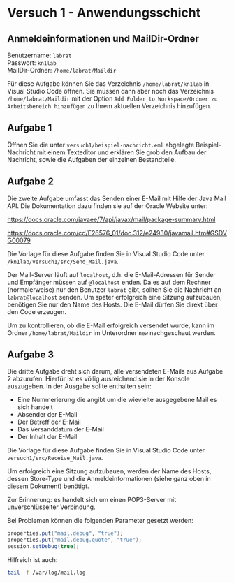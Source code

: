 # Versuch 1 - Anwendungsschicht

## Anmeldeinformationen und MailDir-Ordner

Benutzername: `labrat`<br>
Passwort: `kn1lab`<br>
MailDir-Ordner: `/home/labrat/Maildir`


Für diese Aufgabe können Sie das Verzeichnis `/home/labrat/kn1lab` in Visual Studio Code öffnen. Sie müssen dann aber noch das Verzeichnis `/home/labrat/Maildir` mit  der Option `Add Folder to Workspace/Ordner zu Arbeitsbereich hinzufügen` zu Ihrem aktuellen Verzeichnis hinzufügen.

## Aufgabe 1

Öffnen Sie die unter `versuch1/beispiel-nachricht.eml` abgelegte Beispiel-Nachricht mit einem Texteditor und erklären Sie grob den Aufbau der Nachricht, sowie die Aufgaben der einzelnen Bestandteile.

## Aufgabe 2

Die zweite Aufgabe umfasst das Senden einer E-Mail mit Hilfe der Java Mail API. Die Dokumentation dazu finden sie auf der Oracle Website unter:

<https://docs.oracle.com/javaee/7/api/javax/mail/package-summary.html>

<https://docs.oracle.com/cd/E26576_01/doc.312/e24930/javamail.htm#GSDVG00079>

Die Vorlage für diese Aufgabe finden Sie in Visual Studio Code unter `/kn1lab/versuch1/src/Send_Mail.java`.

Der Mail-Server läuft auf `localhost`, d.h. die E-Mail-Adressen für Sender und Empfänger müssen auf `@localhost` enden. Da es auf dem Rechner (normalerweise) nur den Benutzer `labrat` gibt, sollten Sie die Nachricht an `labrat@localhost` senden. Um später erfolgreich eine Sitzung aufzubauen, benötigen Sie nur den Name des Hosts. Die E-Mail dürfen Sie direkt über den Code erzeugen.

Um zu kontrollieren, ob die E-Mail erfolgreich versendet wurde, kann im Ordner `/home/labrat/Maildir` im Unterordner `new` nachgeschaut werden. 

## Aufgabe 3

Die dritte Aufgabe dreht sich darum, alle versendeten E-Mails aus Aufgabe 2 abzurufen. Hierfür ist es völlig ausreichend sie in der Konsole auszugeben. In der Ausgabe sollte enthalten sein:

* Eine Nummerierung die angibt um die wievielte ausgegebene Mail es sich handelt
* Absender der E-Mail
* Der Betreff der E-Mail
* Das Versanddatum der E-Mail
* Der Inhalt der E-Mail

Die Vorlage für diese Aufgabe finden Sie in Visual Studio Code unter `versuch1/src/Receive_Mail.java`.

Um erfolgreich eine Sitzung aufzubauen, werden der Name des Hosts, dessen Store-Type und die Anmeldeinformationen (siehe ganz oben in diesem Dokument) benötigt.

Zur Erinnerung: es handelt sich um einen POP3-Server mit unverschlüsselter Verbindung.

Bei Problemen können die folgenden Parameter gesetzt werden:

```java
properties.put("mail.debug", "true");
properties.put("mail.debug.quote", "true");
session.setDebug(true);
```

Hilfreich ist auch:

```bash
tail -f /var/log/mail.log
```